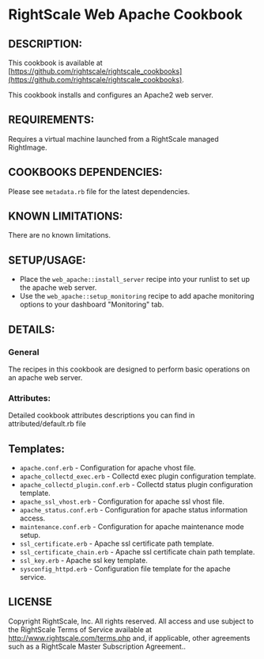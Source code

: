 # RightScale Web Apache Cookbook

## DESCRIPTION:

This cookbook is available at [https://github.com/rightscale/rightscale_cookbooks](https://github.com/rightscale/rightscale_cookbooks).

This cookbook installs and configures an Apache2 web server.

## REQUIREMENTS:

Requires a virtual machine launched from a RightScale managed RightImage.

## COOKBOOKS DEPENDENCIES:

Please see `metadata.rb` file for the latest dependencies.

## KNOWN LIMITATIONS:

There are no known limitations.

## SETUP/USAGE:

* Place the `web_apache::install_server` recipe into your runlist to set up the
  apache web server.
* Use the `web_apache::setup_monitoring` recipe to add apache monitoring options
  to your dashboard "Monitoring" tab.

## DETAILS:

### General

The recipes in this cookbook are designed to perform basic operations on an
apache web server.

### Attributes:

Detailed cookbook attributes descriptions you can find in attributed/default.rb
file

## Templates:

* `apache.conf.erb` -
  Configuration for apache vhost file.
* `apache_collectd_exec.erb` -
  Collectd exec plugin configuration template.
* `apache_collectd_plugin.conf.erb` -
  Collectd status plugin configuration template.
* `apache_ssl_vhost.erb` -
  Configuration for apache ssl vhost file.
* `apache_status.conf.erb` -
  Configuration for apache status information access.
* `maintenance.conf.erb` -
  Configuration for apache maintenance mode setup.
* `ssl_certificate.erb` -
  Apache ssl certificate path template.
* `ssl_certificate_chain.erb` -
  Apache ssl certificate chain path template.
* `ssl_key.erb` -
  Apache ssl key template.
* `sysconfig_httpd.erb` -
  Configuration file template for the apache service.

## LICENSE

Copyright RightScale, Inc. All rights reserved.
All access and use subject to the RightScale Terms of Service available at
http://www.rightscale.com/terms.php and, if applicable, other agreements
such as a RightScale Master Subscription Agreement..
